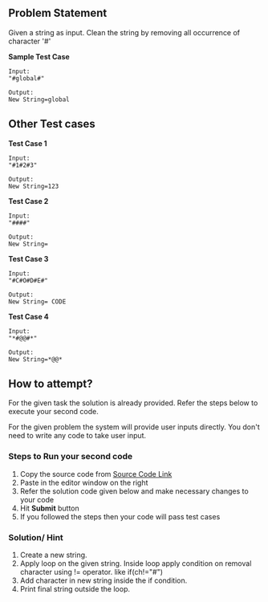 
## Problem Statement
Given a string as input. Clean the string by removing all occurrence of character 
'#'

**Sample Test Case**
```
Input:
"#global#"

Output:
New String=global
```
## Other Test cases
**Test Case 1**
```
Input:
"#1#2#3"

Output:
New String=123
```
**Test Case 2**
```
Input:
"####"

Output:
New String=
```

**Test Case 3**
```
Input:
"#C#O#D#E#"

Output:
New String= CODE
```
**Test Case 4**
```
Input:
"*#@@#*"

Output:
New String=*@@*
```


## How to attempt?
For the given task the solution is already provided. Refer the steps below to execute your second code.

For the given problem the system will provide user inputs directly. You don't need to write any code to take user input.

### Steps to Run your second code
1. Copy the source code from [Source Code Link](https://raw.githubusercontent.com/Aartiarora22/Lab_assignments/main/Q3/T1/Main.java)
2. Paste in the editor window on the right
3. Refer the solution code given below and make necessary changes to your code
4. Hit **Submit** button
5. If you followed the steps then your code will pass test cases

### Solution/ Hint
1. Create a new string.
2. Apply loop on the given string. Inside loop apply condition on removal character using != operator. like if(ch!="#")
3. Add character in new string inside the if condition.
4. Print final string outside the loop.
